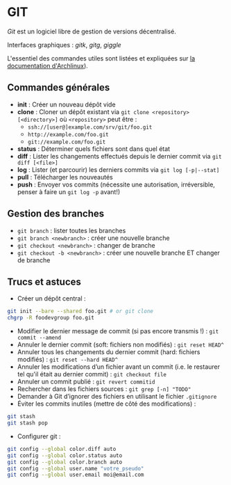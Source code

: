 # GIT

*Git* est un logiciel libre de gestion de versions décentralisé.

Interfaces graphiques : *gitk*, *gitg*, *giggle*

L'essentiel des commandes utiles sont listées et expliquées sur [la documentation d'Archlinux](https://wiki.archlinux.org/index.php/git)).

## Commandes générales

- **init** : Créer un nouveau dépôt vide
- **clone**  : Cloner un dépôt existant via `git clone <repository> [<directory>]` où `<repository>` peut être :
    - `ssh://[user@]example.com/srv/git/foo.git`
    - `http://example.com/foo.git`
    - `git://example.com/foo.git`
- **status** : Déterminer quels fichiers sont dans quel état
- **diff** : Lister les changements effectués depuis le dernier commit via `git diff [<file>]`
- **log** : Lister (et parcourir) les derniers commits via `git log [-p|--stat]`
- **pull** : Télécharger les nouveautés
- **push** : Envoyer vos commits (nécessite une autorisation, irréversible, penser à faire un `git log -p` avant!)

## Gestion des branches

- `git branch` : lister toutes les branches
- `git branch <newbranch>` : créer une nouvelle branche
- `git checkout <newbranch>` : changer de branche
- `git checkout -b <newbranch>` : créer une nouvelle branche ET changer de branche

## Trucs et astuces

- Créer un dépôt central :
```bash
git init --bare --shared foo.git # or git clone
chgrp -R foodevgroup foo.git
```
- Modifier le dernier message de commit (si pas encore transmis !) : `git commit --amend`
- Annuler le dernier commit (soft: fichiers non modifiés) : `git reset HEAD^`
- Annuler tous les changements du dernier commit (hard: fichiers modifiés) : `git reset --hard HEAD^`
- Annuler les modifications d’un fichier avant un commit (i.e. le restaurer tel qu'il était au dernier commit) : `git checkout file`
- Annuler un commit publié : `git revert commitid`
- Rechercher dans les fichiers sources : `git grep [-n] "TODO"`
- Demander à Git d’ignorer des fichiers en utilisant le fichier `.gitignore`
- Éviter les commits inutiles (mettre de côté des modifications) :
```bash
git stash
git stash pop
```
- Configurer git :
```bash
git config --global color.diff auto
git config --global color.status auto
git config --global color.branch auto
git config --global user.name "votre_pseudo"
git config --global user.email moi@email.com
```
